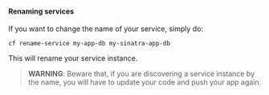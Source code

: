 #### Renaming services

If you want to change the name of your service, simply do:

```
cf rename-service my-app-db my-sinatra-app-db
```

This will rename your service instance.
>**WARNING**: Beware that, if you are discovering a service instance by the name, you will have to update your code and push your app again.
